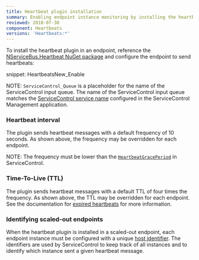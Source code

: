 ```yaml
---
title: Heartbeat plugin installation
summary: Enabling endpoint instance monitoring by installing the heartbeat plugin
reviewed: 2018-07-30
component: Heartbeats
versions: 'Heartbeats:*'
---
```


To install the heartbeat plugin in an endpoint, reference the [NServiceBus.Heartbeat NuGet package](https://www.nuget.org/packages/NServiceBus.Heartbeat/) and configure the endpoint to send heartbeats:

snippet: HeartbeatsNew_Enable

NOTE: `ServiceControl_Queue` is a placeholder for the name of the ServiceControl input queue. The name of the ServiceControl input queue matches the [ServiceControl service name](/servicecontrol/installation.md#service-name-and-plugins) configured in the ServiceControl Management application.


### Heartbeat interval

The plugin sends heartbeat messages with a default frequency of 10 seconds. As shown above, the frequency may be overridden for each endpoint.

NOTE: The frequency must be lower than the [`HeartbeatGracePeriod`](/servicecontrol/creating-config-file.md#plugin-specific-servicecontrolheartbeatgraceperiod) in ServiceControl.


### Time-To-Live (TTL)

The plugin sends heartbeat messages with a default TTL of four times the frequency. As shown above, the TTL may be overridden for each endpoint. See the documentation for [expired heartbeats](expired-heartbeats.md) for more information.


### Identifying scaled-out endpoints

When the heartbeat plugin is installed in a scaled-out endpoint, each endpoint instance must be configured with a unique [host identifier](/nservicebus/hosting/override-hostid.md). The identifiers are used by ServiceControl to keep track of all instances and to identify which instance sent a given heartbeat message.
